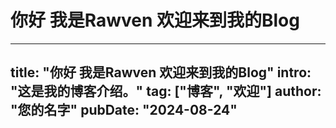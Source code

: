# 你好 我是Rawven   欢迎来到我的Blog
---
title: "你好 我是Rawven 欢迎来到我的Blog"
intro: "这是我的博客介绍。"
tag: ["博客", "欢迎"]
author: "您的名字"
pubDate: "2024-08-24"
---
